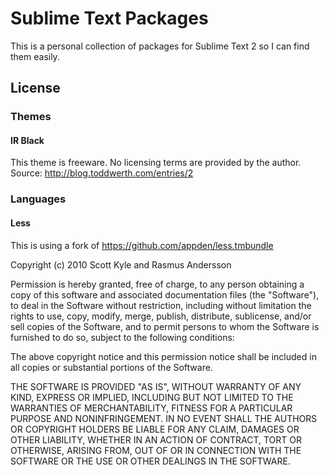# Sublime Text Packages

This is a personal collection of packages for Sublime Text 2 so I can find them easily.

## License

### Themes

#### IR Black

This theme is freeware. No licensing terms are provided by the author. Source: http://blog.toddwerth.com/entries/2

### Languages

#### Less

This is using a fork of https://github.com/appden/less.tmbundle

Copyright (c) 2010 Scott Kyle and Rasmus Andersson

Permission is hereby granted, free of charge, to any person obtaining a copy of this software and associated documentation files (the "Software"), to deal in the Software without restriction, including without limitation the rights to use, copy, modify, merge, publish, distribute, sublicense, and/or sell copies of the Software, and to permit persons to whom the Software is furnished to do so, subject to the following conditions:

The above copyright notice and this permission notice shall be included in all copies or substantial portions of the Software.

THE SOFTWARE IS PROVIDED "AS IS", WITHOUT WARRANTY OF ANY KIND, EXPRESS OR IMPLIED, INCLUDING BUT NOT LIMITED TO THE WARRANTIES OF MERCHANTABILITY, FITNESS FOR A PARTICULAR PURPOSE AND NONINFRINGEMENT. IN NO EVENT SHALL THE AUTHORS OR COPYRIGHT HOLDERS BE LIABLE FOR ANY CLAIM, DAMAGES OR OTHER LIABILITY, WHETHER IN AN ACTION OF CONTRACT, TORT OR OTHERWISE, ARISING FROM, OUT OF OR IN CONNECTION WITH THE SOFTWARE OR THE USE OR OTHER DEALINGS IN THE SOFTWARE.
